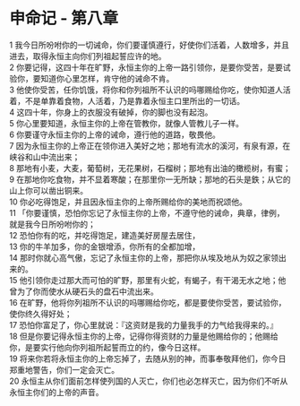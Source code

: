 # 申命记 - 第八章
  
 1 我今日所吩咐你的一切诫命，你们要谨慎遵行，好使你们活着，人数增多，并且进去，取得永恒主向你们列祖起誓应许的地。  
 2 你要记得，这四十年在旷野，永恒主你的上帝一路引领你，是要你受苦，是要试验你，要知道你心里怎样，肯守他的诫命不肯。  
 3 他使你受苦，任你饥饿，将你和你列祖所不认识的吗哪赐给你吃，使你知道人活着，不是单靠着食物，人活着，乃是靠着永恒主口里所出的一切话。  
 4 这四十年，你身上的衣服没有破掉，你的脚也没有起泡。  
 5 你心里要知道，永恒主你的上帝在管教你，就像人管教儿子一样。  
 6 你要谨守永恒主你的上帝的诫命，遵行他的道路，敬畏他。  
 7 因为永恒主你的上帝正在领你进入美好之地；那地有流水的溪河，有泉有源，在峡谷和山中流出来；  
 8 那地有小麦，大麦，葡萄树，无花果树，石榴树；那地有出油的橄榄树，有蜜；  
 9 在那地你吃食物，并不显着寒酸；在那里你一无所缺；那地的石头是鉄；从它的山上你可以凿出铜来。  
 10 你必吃得饱足，并且因永恒主你的上帝所赐给你的美地而祝颂他。  
 11 「你要谨慎，恐怕你忘记了永恒主你的上帝，不遵守他的诫命，典章，律例，就是我今日所吩咐你的；  
 12 恐怕你有的吃，并吃得饱足，建造美好房屋去居住，  
 13 你的牛羊加多，你的金银增添，你所有的全都加增，  
 14 那时你就心高气傲，忘记了永恒主你的上帝，那把你从埃及地从为奴之家领出来的。  
 15 他引领你走过那大而可怕的旷野，那里有火蛇，有蝎子，有干渴无水之地；他曾为了你而使水从硬石头的盘石中流出来。  
 16 在旷野，他将你列祖所不认识的吗哪赐给你吃，都是要使你受苦，要试验你，使你终久得好处；  
 17 恐怕你富足了，你心里就说：『这资财是我的力量我手的力气给我得来的。』  
 18 但是你要记得永恒主你的上帝，记得你得资财的力量是他赐给你的；他赐给你，是要实行他向你列祖所起誓而立的约，像今日这样。  
 19 将来你若将永恒主你的上帝忘掉了，去随从别的神，而事奉敬拜他们，你今日郑重地警告，你们一定会灭亡。  
 20 永恒主从你们面前怎样使列国的人灭亡，你们也必怎样灭亡，因为你们不听从永恒主你们的上帝的声音。